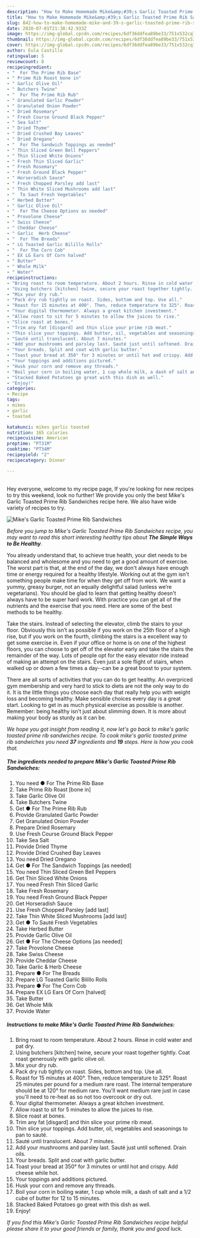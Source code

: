 ```yaml
---
description: "How to Make Homemade Mike&amp;#39;s Garlic Toasted Prime Rib Sandwiches"
title: "How to Make Homemade Mike&amp;#39;s Garlic Toasted Prime Rib Sandwiches"
slug: 842-how-to-make-homemade-mike-and-39-s-garlic-toasted-prime-rib-sandwiches
date: 2020-07-01T21:38:42.933Z
image: https://img-global.cpcdn.com/recipes/6df36ddfea89be33/751x532cq70/mikes-garlic-toasted-prime-rib-sandwiches-recipe-main-photo.jpg
thumbnail: https://img-global.cpcdn.com/recipes/6df36ddfea89be33/751x532cq70/mikes-garlic-toasted-prime-rib-sandwiches-recipe-main-photo.jpg
cover: https://img-global.cpcdn.com/recipes/6df36ddfea89be33/751x532cq70/mikes-garlic-toasted-prime-rib-sandwiches-recipe-main-photo.jpg
author: Eula Castillo
ratingvalue: 5
reviewcount: 8
recipeingredient:
- "  For The Prime Rib Base"
- " Prime Rib Roast bone in"
- " Garlic Olive Oil"
- " Butchers Twine"
- "  For The Prime Rib Rub"
- " Granulated Garlic Powder"
- " Granulated Onion Powder"
- " Dried Rosemary"
- " Fresh Course Ground Black Pepper"
- " Sea Salt"
- " Dried Thyme"
- " Dried Crushed Bay Leaves"
- " Dried Oregano"
- "  For The Sandwich Toppings as needed"
- " Thin Sliced Green Bell Peppers"
- " Thin Sliced White Onions"
- " Fresh Thin Sliced Garlic"
- " Fresh Rosemary"
- " Fresh Ground Black Pepper"
- " Horseradish Sauce"
- " Fresh Chopped Parsley add last"
- " Thin White Sliced Mushrooms add last"
- "  To Saut Fresh Vegetables"
- " Herbed Butter"
- " Garlic Olive Oil"
- "  For The Cheese Options as needed"
- " Provolone Cheese"
- " Swiss Cheese"
- " Cheddar Cheese"
- " Garlic  Herb Cheese"
- "  For The Breads"
- " LG Toasted Garlic Bilillo Rolls"
- "  For The Corn Cob"
- " EX LG Ears Of Corn halved"
- " Butter"
- " Whole Milk"
- " Water"
recipeinstructions:
- "Bring roast to room temperature. About 2 hours. Rinse in cold water and pat dry."
- "Using butchers [kitchen] twine, secure your roast together tightly. Coat roast generously with garlic olive oil."
- "Mix your dry rub."
- "Pack dry rub tightly on roast. Sides, bottom and top. Use all."
- "Roast for 15 minutes at 400°. Then, reduce temperature to 325°. Roast 25 minutes per pound for a medium rare roast. The internal temperature should be at 120° for medium rare. You&#39;ll want medium rare just in case you&#39;ll need to re-heat as so not too overcook or dry out."
- "Your digital thermometer. Always a great kitchen investment."
- "Allow roast to sit for 5 minutes to allow the juices to rise."
- "Slice roast at bones."
- "Trim any fat [disgard] and thin slice your prime rib meat."
- "Thin slice your toppings. Add butter, oil, vegetables and seasonings to pan to sauté."
- "Sauté until translucent. About 7 minutes."
- "Add your mushrooms and parsley last. Sauté just until softened. Drain oils."
- "Your breads. Split and coat with garlic butter."
- "Toast your bread at 350° for 3 minutes or until hot and crispy. Add cheese while hot."
- "Your toppings and additions pictured."
- "Husk your corn and remove any threads."
- "Boil your corn in boiling water, 1 cup whole milk, a dash of salt and a 1/2 cube of butter for 12 to 15 minutes."
- "Stacked Baked Potatoes go great with this dish as well."
- "Enjoy!"
categories:
- Recipe
tags:
- mikes
- garlic
- toasted

katakunci: mikes garlic toasted 
nutrition: 165 calories
recipecuisine: American
preptime: "PT31M"
cooktime: "PT34M"
recipeyield: "2"
recipecategory: Dinner

---
```

<br>
Hey everyone, welcome to my recipe page, If you're looking for new recipes to try this weekend, look no further! We provide you only the best Mike&#39;s Garlic Toasted Prime Rib Sandwiches recipe here. We also have wide variety of recipes to try.
<br>


![Mike&#39;s Garlic Toasted Prime Rib Sandwiches](https://img-global.cpcdn.com/recipes/6df36ddfea89be33/751x532cq70/mikes-garlic-toasted-prime-rib-sandwiches-recipe-main-photo.jpg)

<i>Before you jump to Mike&#39;s Garlic Toasted Prime Rib Sandwiches recipe, you may want to read this short interesting healthy tips about <strong>The Simple Ways to Be Healthy</strong>.</i>

You already understand that, to achieve true health, your diet needs to be balanced and wholesome and you need to get a good amount of exercise. The worst part is that, at the end of the day, we don't always have enough time or energy required for a healthy lifestyle. Working out at the gym isn't something people make time for when they get off from work. We want a yummy, greasy burger, not an equally delightful salad (unless we’re vegetarians). You should be glad to learn that getting healthy doesn't always have to be super hard work. With practice you can get all of the nutrients and the exercise that you need. Here are some of the best methods to be healthy.

Take the stairs. Instead of selecting the elevator, climb the stairs to your floor. Obviously this isn’t as possible if you work on the 25th floor of a high rise, but if you work on the fourth, climbing the stairs is a excellent way to get some exercise in. Even if your office or home is on one of the highest floors, you can choose to get off of the elevator early and take the stairs the remainder of the way. Lots of people opt for the easy elevator ride instead of making an attempt on the stairs. Even just a sole flight of stairs, when walked up or down a few times a day--can be a great boost to your system. 

There are all sorts of activities that you can do to get healthy. An overpriced gym membership and very hard to stick to diets are not the only way to do it. It is the little things you choose each day that really help you with weight loss and becoming healthy. Make sensible choices every day is a great start. Looking to get in as much physical exercise as possible is another. Remember: being healthy isn’t just about slimming down. It is more about making your body as sturdy as it can be. 


<i>We hope you got insight from reading it, now let's go back to mike&#39;s garlic toasted prime rib sandwiches recipe. To cook mike&#39;s garlic toasted prime rib sandwiches you need <strong>37</strong> ingredients and <strong>19</strong> steps. Here is how you cook that.
</i>

##### The ingredients needed to prepare Mike&#39;s Garlic Toasted Prime Rib Sandwiches:

1. You need  ● For The Prime Rib Base
1. Take  Prime Rib Roast [bone in]
1. Take  Garlic Olive Oil
1. Take  Butchers Twine
1. Get  ● For The Prime Rib Rub
1. Provide  Granulated Garlic Powder
1. Get  Granulated Onion Powder
1. Prepare  Dried Rosemary
1. Use  Fresh Course Ground Black Pepper
1. Take  Sea Salt
1. Provide  Dried Thyme
1. Provide  Dried Crushed Bay Leaves
1. You need  Dried Oregano
1. Get  ● For The Sandwich Toppings [as needed]
1. You need  Thin Sliced Green Bell Peppers
1. Get  Thin Sliced White Onions
1. You need  Fresh Thin Sliced Garlic
1. Take  Fresh Rosemary
1. You need  Fresh Ground Black Pepper
1. Get  Horseradish Sauce
1. Use  Fresh Chopped Parsley [add last]
1. Take  Thin White Sliced Mushrooms [add last]
1. Get  ● To Sauté Fresh Vegetables
1. Take  Herbed Butter
1. Provide  Garlic Olive Oil
1. Get  ● For The Cheese Options [as needed]
1. Take  Provolone Cheese
1. Take  Swiss Cheese
1. Provide  Cheddar Cheese
1. Take  Garlic &amp; Herb Cheese
1. Prepare  ● For The Breads
1. Prepare  LG Toasted Garlic Bilillo Rolls
1. Prepare  ● For The Corn Cob
1. Prepare  EX LG Ears Of Corn [halved]
1. Take  Butter
1. Get  Whole Milk
1. Provide  Water


##### Instructions to make Mike&#39;s Garlic Toasted Prime Rib Sandwiches:

1. Bring roast to room temperature. About 2 hours. Rinse in cold water and pat dry.
1. Using butchers [kitchen] twine, secure your roast together tightly. Coat roast generously with garlic olive oil.
1. Mix your dry rub.
1. Pack dry rub tightly on roast. Sides, bottom and top. Use all.
1. Roast for 15 minutes at 400°. Then, reduce temperature to 325°. Roast 25 minutes per pound for a medium rare roast. The internal temperature should be at 120° for medium rare. You&#39;ll want medium rare just in case you&#39;ll need to re-heat as so not too overcook or dry out.
1. Your digital thermometer. Always a great kitchen investment.
1. Allow roast to sit for 5 minutes to allow the juices to rise.
1. Slice roast at bones.
1. Trim any fat [disgard] and thin slice your prime rib meat.
1. Thin slice your toppings. Add butter, oil, vegetables and seasonings to pan to sauté.
1. Sauté until translucent. About 7 minutes.
1. Add your mushrooms and parsley last. Sauté just until softened. Drain oils.
1. Your breads. Split and coat with garlic butter.
1. Toast your bread at 350° for 3 minutes or until hot and crispy. Add cheese while hot.
1. Your toppings and additions pictured.
1. Husk your corn and remove any threads.
1. Boil your corn in boiling water, 1 cup whole milk, a dash of salt and a 1/2 cube of butter for 12 to 15 minutes.
1. Stacked Baked Potatoes go great with this dish as well.
1. Enjoy!


<i>If you find this Mike&#39;s Garlic Toasted Prime Rib Sandwiches recipe helpful please share it to your good friends or family, thank you and good luck.</i>
